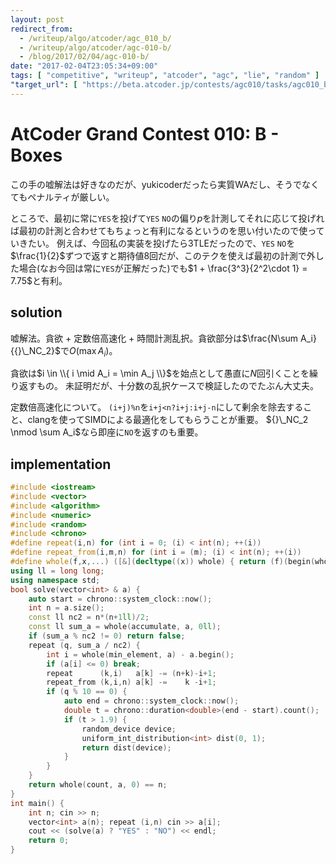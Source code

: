 ```yaml
---
layout: post
redirect_from:
  - /writeup/algo/atcoder/agc_010_b/
  - /writeup/algo/atcoder/agc-010-b/
  - /blog/2017/02/04/agc-010-b/
date: "2017-02-04T23:05:34+09:00"
tags: [ "competitive", "writeup", "atcoder", "agc", "lie", "random" ]
"target_url": [ "https://beta.atcoder.jp/contests/agc010/tasks/agc010_b" ]
---
```


# AtCoder Grand Contest 010: B - Boxes

<!-- {% raw %} -->

この手の嘘解法は好きなのだが、yukicoderだったら実質WAだし、そうでなくてもペナルティが厳しい。

ところで、最初に常に`YES`を投げて`YES` `NO`の偏り$p$を計測してそれに応じて投げれば最初の計測と合わせてもちょっと有利になるというのを思い付いたので使っていきたい。
例えば、今回私の実装を投げたら$3$TLEだったので、`YES` `NO`を$\frac{1}{2}$ずつで返すと期待値$8$回だが、このテクを使えば最初の計測で外した場合(なお今回は常に`YES`が正解だった)でも$1 + \frac{3^3}{2^2\cdot 1} = 7.75$と有利。

## solution

嘘解法。貪欲 + 定数倍高速化 + 時間計測乱択。貪欲部分は$\frac{N\sum A_i}{{}\_NC_2}$で$O(\max A_i)$。

貪欲は$i \in \\{ i \mid A_i = \min A_j \\}$を始点として愚直に$N$回引くことを繰り返すもの。
未証明だが、十分数の乱択ケースで検証したのでたぶん大丈夫。

定数倍高速化について。
`(i+j)%n`を`i+j<n?i+j:i+j-n`にして剰余を除去すること、clangを使ってSIMDによる最適化をしてもらうことが重要。
${}\_NC_2 \nmod \sum A_i$なら即座に`NO`を返すのも重要。

## implementation

``` c++
#include <iostream>
#include <vector>
#include <algorithm>
#include <numeric>
#include <random>
#include <chrono>
#define repeat(i,n) for (int i = 0; (i) < int(n); ++(i))
#define repeat_from(i,m,n) for (int i = (m); (i) < int(n); ++(i))
#define whole(f,x,...) ([&](decltype((x)) whole) { return (f)(begin(whole), end(whole), ## __VA_ARGS__); })(x)
using ll = long long;
using namespace std;
bool solve(vector<int> & a) {
    auto start = chrono::system_clock::now();
    int n = a.size();
    const ll nc2 = n*(n+1ll)/2;
    const ll sum_a = whole(accumulate, a, 0ll);
    if (sum_a % nc2 != 0) return false;
    repeat (q, sum_a / nc2) {
        int i = whole(min_element, a) - a.begin();
        if (a[i] <= 0) break;
        repeat      (k,i)   a[k] -= (n+k)-i+1;
        repeat_from (k,i,n) a[k] -=    k -i+1;
        if (q % 10 == 0) {
            auto end = chrono::system_clock::now();
            double t = chrono::duration<double>(end - start).count();
            if (t > 1.9) {
                random_device device;
                uniform_int_distribution<int> dist(0, 1);
                return dist(device);
            }
        }
    }
    return whole(count, a, 0) == n;
}
int main() {
    int n; cin >> n;
    vector<int> a(n); repeat (i,n) cin >> a[i];
    cout << (solve(a) ? "YES" : "NO") << endl;
    return 0;
}
```

<!-- {% endraw %} -->
